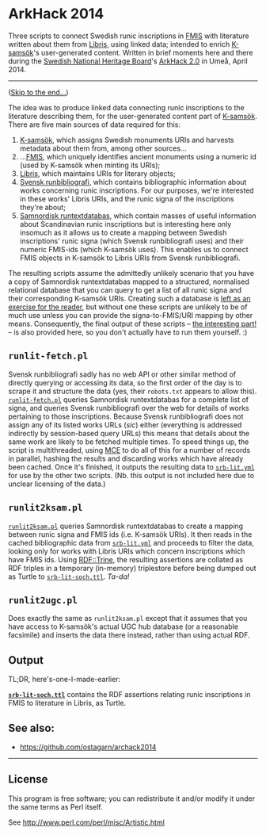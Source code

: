 # ArkHack 2014

Three scripts to connect Swedish runic inscriptions in [FMIS][] with literature written about them from [Libris][], using linked data; intended to enrich [K-samsök][]'s user-generated content. Written in brief moments here and there during the [Swedish National Heritage Board][RAÄ]'s [ArkHack 2.0][] in Umeå, April 2014.

---

([Skip to the end…](#output))

The idea was to produce linked data connecting runic inscriptions to the literature describing them, for the user-generated content part of [K-samsök][]. There are five main sources of data required for this:

1. [K-samsök][], which assigns Swedish monuments URIs and harvests metadata about them from, among other sources…
1. …[FMIS][], which uniquely identifies ancient monuments using a numeric id (used by K-samsök when minting its URIs);
1. [Libris][], which maintains URIs for literary objects;
1. [Svensk runbibliografi][SRB], which contains bibliographic information about works concerning runic inscriptions. For our purposes, we're interested in these works' Libris URIs, and the runic signa of the inscriptions they're about;
1. [Samnordisk runtextdatabas][SRDB], which contain masses of useful information about Scandinavian runic inscriptions but is interesting here only insomuch as it allows us to create a mapping between Swedish inscriptions' runic signa (which Svensk runbibliografi uses) and their numeric FMIS-ids (which K-samsök uses). This enables us to connect FMIS objects in K-samsök to Libris URIs from Svensk runbibliografi.

The resulting scripts assume the admittedly unlikely scenario that you have a copy of Samnordisk runtextdatabas mapped to a structured, normalised relational database that you can query to get a list of all runic signa and their corresponding K-samsök URIs. Creating such a database is [left as an exercise for the reader](http://www.runinskrifter.net/), but without one these scripts are unlikely to be of much use unless you can provide the signa-to-FMIS/URI mapping by other means. Consequently, the final output of these scripts – [the interesting part!](#output) – is also provided here, so you don't actually have to run them yourself. :)

## `runlit-fetch.pl`

Svensk runbibliografi sadly has no web API or other similar method of directly querying or accessing its data, so the first order of the day is to scrape it and structure the data (yes, their `robots.txt` appears to allow this). [`runlit-fetch.pl`](bin/runlit-fetch.pl) queries Samnordisk runtextdatabas for a complete list of signa, and queries Svensk runbibliografi over the web for details of works pertaining to those inscriptions. Because Svensk runbibliografi does not assign any of its listed works URLs (*sic*) either (everything is addressed indirectly by session-based query URLs) this means that details about the same work are likely to be fetched multiple times. To speed things up, the script is multithreaded, using [MCE][] to do all of this for a number of records in parallel, hashing the results and discarding works which have already been cached. Once it's finished, it outputs the resulting data to [`srb-lit.yml`](cache/srb-lit.yml) for use by the other two scripts. (Nb. this output is not included here due to unclear licensing of the data.)

## `runlit2ksam.pl`

[`runlit2ksam.pl`](bin/runlit2ksam.pl) queries Samnordisk runtextdatabas to create a mapping between runic signa and FMIS ids (i.e. K-samsök URIs). It then reads in the cached bibliographic data from [`srb-lit.yml`](cache/srb-lit.yml) and proceeds to filter the data, looking only for works with Libris URIs which concern inscriptions which have FMIS ids. Using [RDF::Trine](http://www.perlrdf.org/), the resulting assertions are collated as RDF triples in a temporary (in-memory) triplestore before being dumped out as Turtle to [`srb-lit-soch.ttl`](cache/srb-lit-soch.ttl). *Ta-da!*

## `runlit2ugc.pl`

Does exactly the same as `runlit2ksam.pl` except that it assumes that you have access to K-samsök's actual UGC hub database (or a reasonable facsimile) and inserts the data there instead, rather than using actual RDF.

## Output

TL;DR, here's-one-I-made-earlier:

**[`srb-lit-soch.ttl`](cache/srb-lit-soch.ttl)** contains the RDF assertions relating runic inscriptions in FMIS to literature in Libris, as Turtle.

## See also:

- <https://github.com/ostagarn/archack2014>

---

## License

This program is free software; you can redistribute it and/or modify it under the same terms as Perl itself.

See <http://www.perl.com/perl/misc/Artistic.html>

[FMIS]: http://www.fmis.raa.se/cocoon/fornsok/
[K-samsök]: http://www.ksamsok.se/
[Libris]: http://libris.kb.se/
[RAÄ]: http://www.raa.se/
[ArkHack 2.0]: http://www.k-blogg.se/2014/04/15/arkhack-2-0/
[SRDB]: http://www.nordiska.uu.se/forskn/samnord.htm
[SRB]: http://fornsvenskbibliografi.ra.se/
[MCE]: https://metacpan.org/pod/distribution/MCE/lib/MCE.pod
